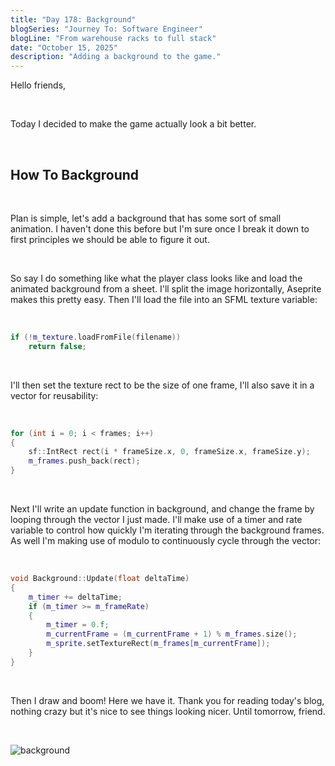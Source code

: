 ```yaml
---
title: "Day 178: Background"
blogSeries: "Journey To: Software Engineer"
blogLine: "From warehouse racks to full stack"
date: "October 15, 2025"
description: "Adding a background to the game."
---
```


Hello friends,

<br>

Today I decided to make the game actually look a bit better.

<br>

## How To Background

<br>

Plan is simple, let's add a background that has some sort of small animation. I haven't done this before but I'm sure once I break it down to first principles we should be able to figure it out.

<br>

So say I do something like what the player class looks like and load the animated background from a sheet. I'll split the image horizontally, Aseprite makes this pretty easy. Then I'll load the file into an SFML texture variable:

<br>

```cpp
if (!m_texture.loadFromFile(filename))
    return false;
```

<br>

I'll then set the texture rect to be the size of one frame, I'll also save it in a vector for reusability:

<br>

```cpp
for (int i = 0; i < frames; i++)
{
    sf::IntRect rect(i * frameSize.x, 0, frameSize.x, frameSize.y);
    m_frames.push_back(rect);
}
```

<br>

Next I'll write an update function in background, and change the frame by looping through the vector I just made. I'll make use of a timer and rate variable to control how quickly I'm iterating through the background frames. As well I'm making use of modulo to continuously cycle through the vector:

<br>

```cpp
void Background::Update(float deltaTime)
{
    m_timer += deltaTime;
    if (m_timer >= m_frameRate)
    {
        m_timer = 0.f;
        m_currentFrame = (m_currentFrame + 1) % m_frames.size();
        m_sprite.setTextureRect(m_frames[m_currentFrame]);
    }
}

```

<br>

Then I draw and boom! Here we have it. Thank you for reading today's blog, nothing crazy but it's nice to see things looking nicer. Until tomorrow, friend.

<br>

![background](/public/images/blog-images/day178-background.gif)